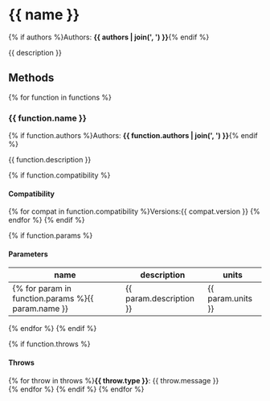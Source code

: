 # {{ name }}
{% if authors %}Authors: **{{ authors | join(', ') }}**{% endif %}

{{ description }}

## Methods

{% for function in functions %}
### {{ function.name }}
{% if function.authors %}Authors: **{{ function.authors | join(', ') }}**{% endif %}

{{ function.description }}

{% if function.compatibility %}
#### Compatibility
{% for compat in function.compatibility %}Versions:{{ compat.version }} 
{% endfor %}
{% endif %}

{% if function.params %}
#### Parameters
name | description | units
--- | --- | ---
{% for param in function.params %}{{ param.name }} | {{ param.description }} | {{ param.units }}
{% endfor %}
{% endif %}

{% if function.throws %}
#### Throws
{% for throw in throws %}**{{ throw.type }}**: {{ throw.message }}  
{% endfor %}
{% endif %}
{% endfor %}
